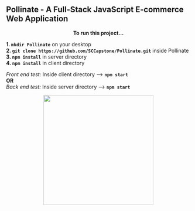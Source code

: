 ## Pollinate - A Full-Stack JavaScript E-commerce Web Application 

<p align="center"> <b>To run this project...</b> </p>

<b> 1.  `mkdir Pollinate`</b> on your desktop
<b><br> 2.  `git clone https://github.com/SCCapstone/Pollinate.git`</b> inside Pollinate
<b><br> 3.  `npm install`</b> in server directory
<b><br> 4.  `npm install`</b> in client directory

*Front end test:* Inside client directory --> <b>`npm start`</b>
<br /> **OR**
  <br> *Back end test:* Inside server directory --> <b>`npm start`</b>

<p align="center">
  <img src="http://www.dcoss.org/dcoss12/resources/usc.jpg" width="300">
 </p>
